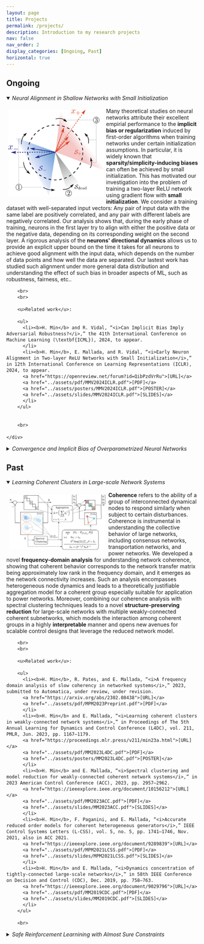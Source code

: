 ```yaml
---
layout: page
title: Projects
permalink: /projects/
description: Introduction to my research projects
nav: false
nav_order: 2
display_categories: [Ongoing, Past]
horizontal: true
---
```


<!-- pages/projects.md -->
<div class="projects">
  <h2 class="category">Ongoing</h2>
  <details open>
  <summary>
    <i>Neural Alignment in Shallow Networks with Small Initialization</i>
  </summary>
    <br>
    <!--Image container start-->
    <div class="box">
        <img src="../assets/img/publication_preview/dir_flow.png" alt="project thumbnail" width="50%" style="float: left; margin: 5px">
    </div>
    <!--Image container end-->
    <!--Text container start-->
    <div>
        Many theoretical studies on neural networks attribute their excellent empirial performance to the <b>implicit bias or regularization</b> induced by first-order algorithms when training networks under certain initialization assumptions. In particular, it is widely known that <b>sparsity/simplicity-inducing biases</b> can often be achieved by small initialization. This has motivated our investigation into the problem of training a two-layer ReLU network using gradient flow with <b>small initialization</b>. We consider a training dataset with well-separated input vectors: Any pair of input data with the same label are positively correlated, and any pair with different labels are negatively correlated. Our analysis shows that, during the early phase of training, neurons in the first layer try to align with either the positive data or the negative data, depending on its corresponding weight on the second layer. A rigorous analysis of the <b>neurons' directional dynamics</b> allows us to provide an explicit upper bound on the time it takes for all neurons to achieve good alignment with the input data, which depends on the number of data points and how well the data are separated. Our lastest work has studied such alignment under more general data distribution and understanding the effect of such bias in broader aspects of ML, such as robustness, fairness, etc..

        <br>
        <br>

        <u>Related work</u>:
      
        <ul>
          <li><b>H. Min</b> and R. Vidal, “<i>Can Implicit Bias Imply Adversarial Robustness?</i>,” the 41th International Conference on Machine Learning (\textbf{ICML}), 2024, to appear. 
          </li>
          <li><b>H. Min</b>, E. Mallada, and R. Vidal, “<i>Early Neuron Alignment in Two-layer ReLU Networks with Small Initialization</i>,” in 12th International Conference on Learning Representations (ICLR), 2024, to appear. 
          <a href="https://openreview.net/forum?id=QibPzdVrRu">[URL]</a>
          <a href="../assets/pdf/MMV2024ICLR.pdf">[PDF]</a>
          <a href="../assets/posters/MMV2024ICLR.pdf">[POSTER]</a>
          <a href="../assets/slides/MMV2024ICLR.pdf">[SLIDES]</a>
          </li>
        </ul>


        <br>

    </div>
  <!--Text container end-->
  </details>

  <details>
  <summary>
    <i>Convergence and Implicit Bias of Overparametrized Neural Networks</i>
  </summary>
    <br>
    <!--Image container start-->
    <div class="box">
        <img src="../assets/img/publication_preview/lin_conv_two_layer.png" alt="project thumbnail" width="50%" style="float: left; margin: 5px">
    </div>
    <!--Image container end-->
    <!--Text container start-->
    <div>
        Neural networks trained via gradient descent with random initialization and without any regularization enjoy good generalization performance in practice despite being <b>highly overparametrized</b>. A promising direction to explain this phenomenon is to study how <b>initialization</b> and overparametrization affect the <b>convergence</b> and <b>implicit bias</b> of training algorithms. We present a novel analysis of the convergence and implicit bias of gradient flow for linear networks, which connects initialization, optimization, and overparametrization. Our results show that sufficiently overparametrized linear networks are guaranteed to converge to the min-norm solution when properly initialized. Moreover, our convergence analysis is generalized to deep linear networks under a general loss function.

        <br>
        <br>

        <u>Related work</u>:
      
        <ul>
          <li><b>H. Min</b>, S. Tarmoun, R. Vidal, and E. Mallada, “<i>Convergence and implicit bias of gradient flow on overparametrized linear networks</i>,” 2023, in preparation. </li>
          <li><b>H. Min</b>, R. Vidal, and E. Mallada, “<i>On the convergence of gradient flow on multi-layer linear models</i>,” in Proceedings of the 40th International Conference on Machine Learning (ICML), vol. 202, PMLR, Jun. 2023, pp. 24 850–24 887. 
          <a href="https://proceedings.mlr.press/v202/min23d.html">[URL]</a>
          <a href="../assets/pdf/MVM2023ICML.pdf">[PDF]</a>
          <a href="../assets/posters/MVM2023ICML.png">[POSTER]</a>
          <a href="../assets/slides/MVM2023ICML.pdf">[SLIDES]</a>
          </li>
          <li>Z. Xu, <b>H. Min</b>, S. Tarmoun, E. Mallada, and R. Vidal, “<i>Linear convergence of gradient descent for finite width over-parametrized linear networks with general initialization</i>,” in Proceedings of The 26th International Conference on Artificial Intelligence and Statistics (AISTATS), vol. 206, PMLR, Apr. 2023, pp. 2262–2284. 
          <a href="https://proceedings.mlr.press/v206/xu23c.html">[URL]</a>
          <a href="../assets/pdf/XMTMV2023AISTATS.pdf">[PDF]</a>
          <a href="../assets/slides/XMTMV2023AISTATS.pdf">[SLIDES]</a>
          </li>
          <li><b>H. Min</b>, S. Tarmoun, R. Vidal, and E. Mallada, “<i>On the explicit role of initialization on the convergence and implicit bias of overparametrized linear networks</i>,” in The 38th International Conference on Machine Learning (ICML), vol. 139, PMLR, Jul. 2021, pp. 7760–7768. 
          <a href="https://proceedings.mlr.press/v139/min21c.html">[URL]</a>
          <a href="../assets/pdf/MTVM2021ICML.pdf">[PDF]</a>
          <a href="../assets/posters/MTVM2021ICML.png">[POSTER]</a>
          <a href="../assets/slides/MTVM2021ICML.pdf">[SLIDES]</a>
          </li>
        </ul>


        <br>

    </div>
  <!--Text container end-->
  </details>

  
</div>

<div class="projects">
  <h2 class="category">Past</h2>

  <details open>
  <summary>
    <i>Learning Coherent Clusters in Large-scale Network Systems</i>
  </summary>
  <br>
    <!--Image container start-->
    <div class="box">
        <img src="../assets/img/algo_illustrationv2.png" alt="project thumbnail" width="50%" style="float: left; margin: 8px">
    </div>
    <!--Image container end-->
    <!--Text container start-->
    <div>
        <b>Coherence</b> refers to the ability of a group of interconnected dynamical nodes to respond similarly when subject to certain disturbances. Coherence is instrumental in understanding the collective behavior of large networks, including consensus networks, transportation networks, and power networks. We developed a novel <b>frequency-domain analysis</b> for understanding network coherence, showing that coherent behavior corresponds to the network transfer matrix being approximately low rank in the frequency domain, and it emerges as the network connectivity increases. Such an analysis encompasses heterogeneous node dynamics and leads to a theoretically justifiable aggregation model for a coherent group especially suitable for application to power networks. Moreover, combining our coherence analysis with spectral clustering techniques leads to a novel <b>structure-preserving reduction</b> for large-scale networks with multiple weakly-connected coherent subnetworks, which models the interaction among coherent groups in a highly <b>interpretable</b> manner and opens new avenues for scalable control designs that leverage the reduced network model. 


        <br>
        <br>

        <u>Related work</u>:

        <ul>
          <li><b>H. Min</b>, R. Pates, and E. Mallada, “<i>A frequency domain analysis of slow coherency in networked systems</i>,” 2023, submitted to Automatica, under review, under revision. 
          <a href="https://arxiv.org/abs/2302.08438">[URL]</a>
          <a href="../assets/pdf/MPM2023Preprint.pdf">[PDF]</a>
          </li>
          <li><b>H. Min</b> and E. Mallada, “<i>Learning coherent clusters in weakly-connected network systems</i>,” in Proceedings of The 5th Annual Learning for Dynamics and Control Conference (L4DC), vol. 211, PMLR, Jun. 2023, pp. 1167–1179. 
          <a href="https://proceedings.mlr.press/v211/min23a.html">[URL]</a>
          <a href="../assets/pdf/MM2023L4DC.pdf">[PDF]</a>
          <a href="../assets/posters/MM2023L4DC.pdf">[POSTER]</a>
          </li>
          <li><b>H. Min</b> and E. Mallada, “<i>Spectral clustering and model reduction for weakly-connected coherent network systems</i>,” in 2023 American Control Conference (ACC), 2023, pp. 2957–2962. 
          <a href="https://ieeexplore.ieee.org/document/10156212">[URL]</a>
          <a href="../assets/pdf/MM2023ACC.pdf">[PDF]</a>
          <a href="../assets/slides/MM2023ACC.pdf">[SLIDES]</a>
          </li>
          <li><b>H. Min</b>, F. Paganini, and E. Mallada, “<i>Accurate reduced order models for coherent heterogeneous generators</i>,” IEEE Control Systems Letters (L-CSS), vol. 5, no. 5, pp. 1741–1746, Nov. 2021, also in ACC 2021. 
          <a href="https://ieeexplore.ieee.org/document/9289839">[URL]</a>
          <a href="../assets/pdf/MPM2021LCSS.pdf">[PDF]</a>
          <a href="../assets/slides/MPM2021LCSS.pdf">[SLIDES]</a>
          </li>
          <li><b>H. Min</b> and E. Mallada, “<i>Dynamics concentration of tightly-connected large-scale networks</i>,” in 58th IEEE Conference on Decision and Control (CDC), Dec. 2019, pp. 758–763. 
          <a href="https://ieeexplore.ieee.org/document/9029796">[URL]</a>
          <a href="../assets/pdf/MM2019CDC.pdf">[PDF]</a>
          <a href="../assets/slides/MM2019CDC.pdf">[SLIDES]</a>
          </li>
        </ul>

        <br>

  </div>
  <!--Text container end-->
  </details>


  <details>
  <summary>
    <i>Safe Reinforcement Learnining with Almost Sure Constraints</i>
  </summary>
  <br>
    <!--Image container start-->
    <div class="box">
        <img src="../assets/img/publication_preview/safe_rl.png" alt="project thumbnail" width="50%" style="float: left; margin: 8px">
    </div>
    <!--Image container end-->
    <!--Text container start-->
    <div>
          A vast body of work has been developing model-free constraint reinforcement learning algorithms that can implement highly complex actions for <b>safety-critical</b> autonomous systems, such as self-driving cars, robots, etc. However, constraints in most existing work are probabilistic (either in expectation or with high probability), which does not allow for settings with hard constraints that need to be satisfied with probability one. In practice, however, failing to satisfy the safety constraints with a non-zero probability could result in some catastrophic events (a car crash, in the example of self-driving cars). Weighing safety much more than system performance, we work on a new formulation of constrained reinforcement learning problems that better respects the operational constraints in safety-critical systems. Unlike standard approaches that encode the safety requirements as some constraints on the expected value of accumulated safety-indicating signals, our formulation aims to find a policy that satisfies the safety requirements with <b>probability one</b>. Based on a separation principle between the value function for optimality and the one for safety, we develop an algorithm that finds all safe policies by learning a <b>safe barrier function</b> on all state-action pairs. Such an algorithm is much more <b>sample-efficient</b> than those trying to learn the optimal policy. The learned barrier function can be further incorporated into standard reinforcement learning algorithms such as Q-learning for learning the optimal safe policy. 

        <br>
        <br>

        <u>Related work</u>:
      
        <ul>
          <li>A. Castellano, <b>H. Min</b>, J. Bazerque, and E. Mallada, “<i>Learning safety critics via a non-contractive binary bellman operator</i>,” 2023, to appear in Asilomar Conference on Signals, Systems, and Computers. 
          <a href="../assets/pdf/CMBM2023Asilomar.pdf">[PDF]</a>
          </li>
          <li>A. Castellano, <b>H. Min</b>, J. A. Bazerque, and E. Mallada, “<i>Reinforcement learning with almost sure constraints</i>,” in The 4th Annual Learning for Dynamics and Control Conference (L4DC), vol. 168, PMLR, Jun. 2022, pp. 559–570. 
          <a href="https://proceedings.mlr.press/v168/castellano22a.html">[URL]</a>
          <a href="../assets/pdf/CMBM2022L4DC.pdf">[PDF]</a>
          </li>
          <li>A. Castellano, <b>H. Min</b>, J. Bazerque, and E. Mallada, “<i>Learning to act safely with limited exposure and almost sure certainty</i>,” IEEE Transaction on Automatic Control (TAC), vol. 68, no. 5, pp. 2979–2994, May 2023. 
          <a href="https://ieeexplore.ieee.org/document/10032771">[URL]</a>
          <a href="../assets/pdf/CMBM2023TAC.pdf">[PDF]</a>
          </li>
        </ul>


        <br>

  </div>
  <!--Text container end-->
  </details>

</div>
